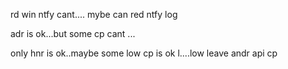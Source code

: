 

rd win ntfy cant.... mybe can red ntfy log

adr  is ok...but some cp cant ...

only hnr is ok..maybe some low cp is ok l....low leave  andr api cp

